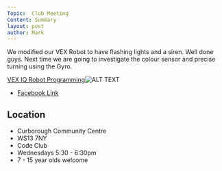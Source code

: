 ```yaml
---
Topic:  Club Meeting
Content: Summary
layout: post
author: Mark
---
```

We modified our VEX Robot to have flashing lights and a siren. Well done guys. Next time we are going to investigate the colour sensor and precise turning using the Gyro.

[VEX IQ Robot Programming](https://www.facebook.com/720665616418529/videos/2173213839598873)![ALT TEXT](https://scontent.fbhx6-1.fna.fbcdn.net/v/t15.13418-10/44369292_255837195290963_4481605314596044800_n.jpg?stp=dst-jpg_s720x720&_nc_cat=106&ccb=1-7&_nc_sid=ad6a45&_nc_ohc=MZefWCMVrnQAX9pzQIp&_nc_ht=scontent.fbhx6-1.fna&edm=AKK4YLsEAAAA&oh=00_AfCmsk5erm5VPeJKpgQdL_kxk-Rh5Ha5OiVCdWcmcfbxXA&oe=652ADE6F)

* [Facebook Link](https://www.facebook.com/1481985248595237/posts/1785855398208219/)

## Location

* Curborough Community Centre
* WS13 7NY
* Code Club
* Wednesdays 5:30 - 6:30pm
* 7 - 15 year olds welcome

